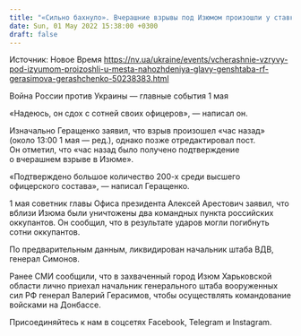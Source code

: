 ```yaml
---
title: "«Сильно бахнуло». Вчерашние взрывы под Изюмом произошли у ставки главы Генштаба РФ Герасимова — Геращенко"
date: Sun, 01 May 2022 15:38:00 +0300
draft: false
---
```

Источник: Новое Время https://nv.ua/ukraine/events/vcherashnie-vzryvy-pod-izyumom-proizoshli-u-mesta-nahozhdeniya-glavy-genshtaba-rf-gerasimova-gerashchenko-50238383.html


Война России против Украины — главные события 1 мая

«Надеюсь, он сдох с сотней своих офицеров», — написал он.

Изначально Геращенко заявил, что взрыв произошел «час назад» (около 13:00 1 мая — ред.), однако позже отредактировал пост. Он отметил, что «час назад было получено подтверждение о вчерашнем взрыве в Изюме».

«Подтверждено большое количество 200-х среди высшего офицерского состава», — написал Геращенко.

1 мая советник главы Офиса президента Алексей Арестович заявил, что вблизи Изюма были уничтожены два командных пункта российских оккупантов. Он сообщил, что в результате ударов могли погибнуть сотни оккупантов.

По предварительным данным, ликвидирован начальник штаба ВДВ, генерал Симонов.

Ранее СМИ сообщили, что в захваченный город Изюм Харьковской области лично приехал начальник генерального штаба вооруженных сил РФ генерал Валерий Герасимов, чтобы осуществлять командование войсками на Донбассе.

Присоединяйтесь к нам в соцсетях Facebook, Telegram и Instagram.
